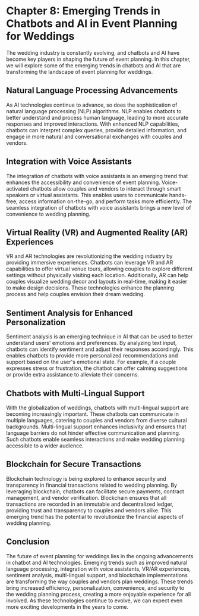 Chapter 8: Emerging Trends in Chatbots and AI in Event Planning for Weddings
============================================================================

The wedding industry is constantly evolving, and chatbots and AI have become key players in shaping the future of event planning. In this chapter, we will explore some of the emerging trends in chatbots and AI that are transforming the landscape of event planning for weddings.

Natural Language Processing Advancements
----------------------------------------

As AI technologies continue to advance, so does the sophistication of natural language processing (NLP) algorithms. NLP enables chatbots to better understand and process human language, leading to more accurate responses and improved interactions. With enhanced NLP capabilities, chatbots can interpret complex queries, provide detailed information, and engage in more natural and conversational exchanges with couples and vendors.

Integration with Voice Assistants
---------------------------------

The integration of chatbots with voice assistants is an emerging trend that enhances the accessibility and convenience of event planning. Voice-activated chatbots allow couples and vendors to interact through smart speakers or virtual assistants. This enables users to communicate hands-free, access information on-the-go, and perform tasks more efficiently. The seamless integration of chatbots with voice assistants brings a new level of convenience to wedding planning.

Virtual Reality (VR) and Augmented Reality (AR) Experiences
-----------------------------------------------------------

VR and AR technologies are revolutionizing the wedding industry by providing immersive experiences. Chatbots can leverage VR and AR capabilities to offer virtual venue tours, allowing couples to explore different settings without physically visiting each location. Additionally, AR can help couples visualize wedding decor and layouts in real-time, making it easier to make design decisions. These technologies enhance the planning process and help couples envision their dream wedding.

Sentiment Analysis for Enhanced Personalization
-----------------------------------------------

Sentiment analysis is an emerging technique in AI that can be used to better understand users' emotions and preferences. By analyzing text input, chatbots can identify sentiment and adjust their responses accordingly. This enables chatbots to provide more personalized recommendations and support based on the user's emotional state. For example, if a couple expresses stress or frustration, the chatbot can offer calming suggestions or provide extra assistance to alleviate their concerns.

Chatbots with Multi-Lingual Support
-----------------------------------

With the globalization of weddings, chatbots with multi-lingual support are becoming increasingly important. These chatbots can communicate in multiple languages, catering to couples and vendors from diverse cultural backgrounds. Multi-lingual support enhances inclusivity and ensures that language barriers do not hinder effective communication and planning. Such chatbots enable seamless interactions and make wedding planning accessible to a wider audience.

Blockchain for Secure Transactions
----------------------------------

Blockchain technology is being explored to enhance security and transparency in financial transactions related to wedding planning. By leveraging blockchain, chatbots can facilitate secure payments, contract management, and vendor verification. Blockchain ensures that all transactions are recorded in an immutable and decentralized ledger, providing trust and transparency to couples and vendors alike. This emerging trend has the potential to revolutionize the financial aspects of wedding planning.

Conclusion
----------

The future of event planning for weddings lies in the ongoing advancements in chatbot and AI technologies. Emerging trends such as improved natural language processing, integration with voice assistants, VR/AR experiences, sentiment analysis, multi-lingual support, and blockchain implementations are transforming the way couples and vendors plan weddings. These trends bring increased efficiency, personalization, convenience, and security to the wedding planning process, creating a more enjoyable experience for all involved. As these technologies continue to evolve, we can expect even more exciting developments in the years to come.

